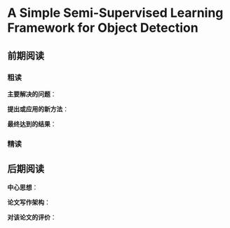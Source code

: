 # A Simple Semi-Supervised Learning Framework for Object Detection

## 前期阅读

### 粗读

**主要解决的问题**：

**提出或应用的新方法**：

**最终达到的结果**：

### 精读



## 后期阅读

**中心思想**：

**论文写作架构**：

**对该论文的评价**：